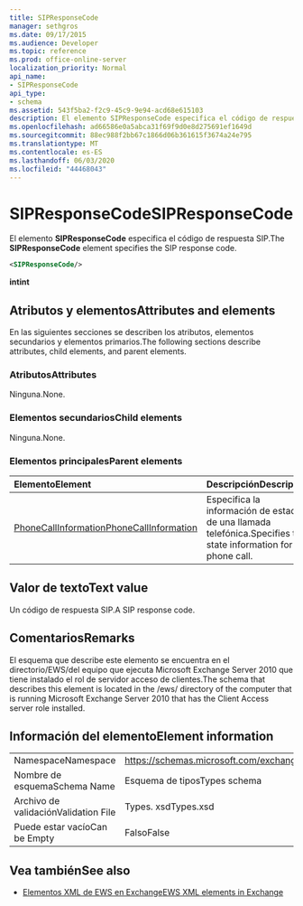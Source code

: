 ```yaml
---
title: SIPResponseCode
manager: sethgros
ms.date: 09/17/2015
ms.audience: Developer
ms.topic: reference
ms.prod: office-online-server
localization_priority: Normal
api_name:
- SIPResponseCode
api_type:
- schema
ms.assetid: 543f5ba2-f2c9-45c9-9e94-acd68e615103
description: El elemento SIPResponseCode especifica el código de respuesta SIP.
ms.openlocfilehash: ad66586e0a5abca31f69f9d0e8d275691ef1649d
ms.sourcegitcommit: 88ec988f2bb67c1866d06b361615f3674a24e795
ms.translationtype: MT
ms.contentlocale: es-ES
ms.lasthandoff: 06/03/2020
ms.locfileid: "44468043"
---
```

# <a name="sipresponsecode"></a><span data-ttu-id="d6d1a-103">SIPResponseCode</span><span class="sxs-lookup"><span data-stu-id="d6d1a-103">SIPResponseCode</span></span>

<span data-ttu-id="d6d1a-104">El elemento **SIPResponseCode** especifica el código de respuesta SIP.</span><span class="sxs-lookup"><span data-stu-id="d6d1a-104">The **SIPResponseCode** element specifies the SIP response code.</span></span> 
  
```xml
<SIPResponseCode/>
```

 <span data-ttu-id="d6d1a-105">**int**</span><span class="sxs-lookup"><span data-stu-id="d6d1a-105">**int**</span></span>
## <a name="attributes-and-elements"></a><span data-ttu-id="d6d1a-106">Atributos y elementos</span><span class="sxs-lookup"><span data-stu-id="d6d1a-106">Attributes and elements</span></span>

<span data-ttu-id="d6d1a-107">En las siguientes secciones se describen los atributos, elementos secundarios y elementos primarios.</span><span class="sxs-lookup"><span data-stu-id="d6d1a-107">The following sections describe attributes, child elements, and parent elements.</span></span>
  
### <a name="attributes"></a><span data-ttu-id="d6d1a-108">Atributos</span><span class="sxs-lookup"><span data-stu-id="d6d1a-108">Attributes</span></span>

<span data-ttu-id="d6d1a-109">Ninguna.</span><span class="sxs-lookup"><span data-stu-id="d6d1a-109">None.</span></span>
  
### <a name="child-elements"></a><span data-ttu-id="d6d1a-110">Elementos secundarios</span><span class="sxs-lookup"><span data-stu-id="d6d1a-110">Child elements</span></span>

<span data-ttu-id="d6d1a-111">Ninguna.</span><span class="sxs-lookup"><span data-stu-id="d6d1a-111">None.</span></span>
  
### <a name="parent-elements"></a><span data-ttu-id="d6d1a-112">Elementos principales</span><span class="sxs-lookup"><span data-stu-id="d6d1a-112">Parent elements</span></span>

|<span data-ttu-id="d6d1a-113">**Elemento**</span><span class="sxs-lookup"><span data-stu-id="d6d1a-113">**Element**</span></span>|<span data-ttu-id="d6d1a-114">**Descripción**</span><span class="sxs-lookup"><span data-stu-id="d6d1a-114">**Description**</span></span>|
|:-----|:-----|
|[<span data-ttu-id="d6d1a-115">PhoneCallInformation</span><span class="sxs-lookup"><span data-stu-id="d6d1a-115">PhoneCallInformation</span></span>](phonecallinformation.md) <br/> |<span data-ttu-id="d6d1a-116">Especifica la información de estado de una llamada telefónica.</span><span class="sxs-lookup"><span data-stu-id="d6d1a-116">Specifies the state information for a phone call.</span></span>  <br/> |
   
## <a name="text-value"></a><span data-ttu-id="d6d1a-117">Valor de texto</span><span class="sxs-lookup"><span data-stu-id="d6d1a-117">Text value</span></span>

<span data-ttu-id="d6d1a-118">Un código de respuesta SIP.</span><span class="sxs-lookup"><span data-stu-id="d6d1a-118">A SIP response code.</span></span>
  
## <a name="remarks"></a><span data-ttu-id="d6d1a-119">Comentarios</span><span class="sxs-lookup"><span data-stu-id="d6d1a-119">Remarks</span></span>

<span data-ttu-id="d6d1a-120">El esquema que describe este elemento se encuentra en el directorio/EWS/del equipo que ejecuta Microsoft Exchange Server 2010 que tiene instalado el rol de servidor acceso de clientes.</span><span class="sxs-lookup"><span data-stu-id="d6d1a-120">The schema that describes this element is located in the /ews/ directory of the computer that is running Microsoft Exchange Server 2010 that has the Client Access server role installed.</span></span>
  
## <a name="element-information"></a><span data-ttu-id="d6d1a-121">Información del elemento</span><span class="sxs-lookup"><span data-stu-id="d6d1a-121">Element information</span></span>

|||
|:-----|:-----|
|<span data-ttu-id="d6d1a-122">Namespace</span><span class="sxs-lookup"><span data-stu-id="d6d1a-122">Namespace</span></span>  <br/> |https://schemas.microsoft.com/exchange/services/2006/types  <br/> |
|<span data-ttu-id="d6d1a-123">Nombre de esquema</span><span class="sxs-lookup"><span data-stu-id="d6d1a-123">Schema Name</span></span>  <br/> |<span data-ttu-id="d6d1a-124">Esquema de tipos</span><span class="sxs-lookup"><span data-stu-id="d6d1a-124">Types schema</span></span>  <br/> |
|<span data-ttu-id="d6d1a-125">Archivo de validación</span><span class="sxs-lookup"><span data-stu-id="d6d1a-125">Validation File</span></span>  <br/> |<span data-ttu-id="d6d1a-126">Types. xsd</span><span class="sxs-lookup"><span data-stu-id="d6d1a-126">Types.xsd</span></span>  <br/> |
|<span data-ttu-id="d6d1a-127">Puede estar vacío</span><span class="sxs-lookup"><span data-stu-id="d6d1a-127">Can be Empty</span></span>  <br/> |<span data-ttu-id="d6d1a-128">Falso</span><span class="sxs-lookup"><span data-stu-id="d6d1a-128">False</span></span>  <br/> |
   
## <a name="see-also"></a><span data-ttu-id="d6d1a-129">Vea también</span><span class="sxs-lookup"><span data-stu-id="d6d1a-129">See also</span></span>



- [<span data-ttu-id="d6d1a-130">Elementos XML de EWS en Exchange</span><span class="sxs-lookup"><span data-stu-id="d6d1a-130">EWS XML elements in Exchange</span></span>](ews-xml-elements-in-exchange.md)

